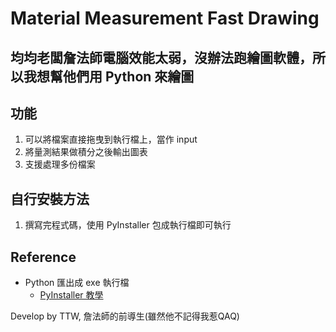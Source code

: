 # Material Measurement Fast Drawing
均均老闆詹法師電腦效能太弱，沒辦法跑繪圖軟體，所以我想幫他們用 Python 來繪圖
---
## 功能
1. 可以將檔案直接拖曳到執行檔上，當作 input 
2. 將量測結果做積分之後輸出圖表
3. 支援處理多份檔案

## 自行安裝方法
1. 撰寫完程式碼，使用 PyInstaller 包成執行檔即可執行

## Reference
+ Python 匯出成 exe 執行檔
    + [PyInstaller 教學](https://goo.gl/7txrPN)

Develop by TTW, 詹法師的前導生(雖然他不記得我惹QAQ)
